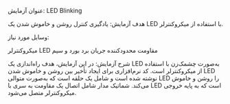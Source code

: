 عنوان آزمایش: LED Blinking


هدف آزمایش: یادگیری کنترل روشن و خاموش شدن یک LED با استفاده از میکروکنترلر.

وسایل مورد نیاز:

میکروکنترلر
LED
مقاومت محدودکننده جریان
برد بورد و سیم


شرح آزمایش: در این آزمایش، هدف راه‌اندازی یک LED به‌صورت چشمک‌زن با استفاده از میکروکنترلر است. کد نرم‌افزاری برای ایجاد تأخیر بین روشن و خاموش شدن LED نوشته شده است و شامل یک حلقه است که به‌صورت متوالی LED را روشن و خاموش می‌کند. شماتیک مدار شامل اتصال یک مقاومت به سری با LED است که به پایه خروجی میکروکنترلر متصل می‌شود.